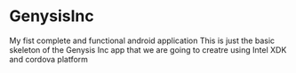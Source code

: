 # GenysisInc
My fist complete and functional android application
This is just the basic skeleton of the Genysis Inc app that we are going to creatre using Intel XDK and cordova platform
